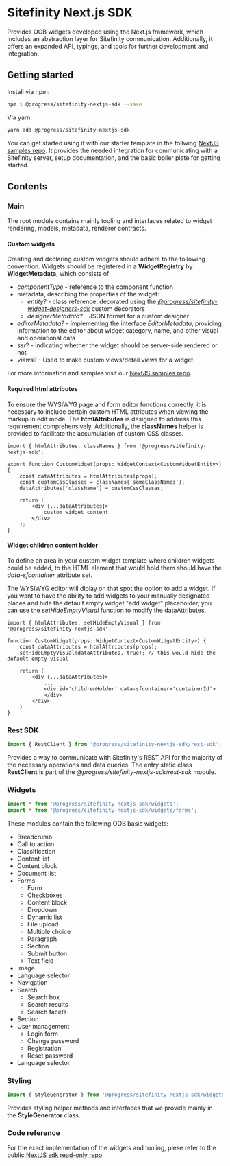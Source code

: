 # Sitefinity Next.js SDK

Provides OOB widgets developed using the Next.js framework, which includes an abstraction layer for Sitefinity communication. Additionally, it offers an expanded API, typings, and tools for further development and integration.

## Getting started

Install via npm:

```bash
npm i @progress/sitefinity-nextjs-sdk --save
```

Via yarn:
```bash
yarn add @progress/sitefinity-nextjs-sdk
```

You can get started using it with our starter template in the follwing [NextJS samples repo](https://github.com/Sitefinity/nextjs-samples). It provides the needed integration for communicating with a Sitefinity server, setup documentation, and the basic boiler plate for getting started.

## Contents

### Main

The root module contains mainly tooling and interfaces related to widget rendering, models, metadata, renderer contracts.

#### Custom widgets

Creating and declaring custom widgets should adhere to the following convention.
Widgets should be registered in a __WidgetRegistry__ by __WidgetMetadata__, which consists of:
- _componentType_ - reference to the component function
- metadata, describing the properties of the widget:
    - _entity_? - class reference, decorated using the [_@progress/sitefinity-widget-designers-sdk_](https://www.npmjs.com/package/@progress/sitefinity-widget-designers-sdk) custom decorators
    - _designerMetadata_? - JSON format for a custom designer
- _editorMetadata_? - implementing the interface _EditorMetadata_, providing information to the editor about widget category, name, and other visual and operational data
- _ssr_? - indicating whether the widget should be server-side rendered or not
- _views_? - Used to make custom views/detail views for a widget.


For more information and samples visit our [NextJS samples repo](https://github.com/Sitefinity/nextjs-samples).

#### Required html attributes

To ensure the WYSIWYG page and form editor functions correctly, it is necessary to include certain custom HTML attributes when viewing the markup in edit mode. The __htmlAttributes__ is designed to address this requirement comprehensively. Additionally, the __classNames__ helper is provided to facilitate the accumulation of custom CSS classes.
```tsx
import { htmlAttributes, classNames } from '@progress/sitefinity-nextjs-sdk';

export function CustomWidget(props: WidgetContext<CustomWidgetEntity>) {
    const dataAttributes = htmlAttributes(props);
    const customCssClasses = classNames('someClassNames');
    dataAttributes['className'] = customCssClasses;

    return (
        <div {...dataAttributes}>
            custom widget content
        </div>
    );
}
```

#### Widget children content holder

To define an area in your custom widget template where children widgets could be added, to the HTML element that would hold them should have the _data-sfcontainer_ attribute set.

The WYSIWYG editor will diplay on that spot the option to add a widget. If you want to have the ability to add widgets to your manually designated places and hide the default empty widget "add widget" placeholder, you can use the _setHideEmptyVisual_ function to modify the dataAttributes.

```tsx
import { htmlAttributes, setHideEmptyVisual } from '@progress/sitefinity-nextjs-sdk';

function CustomWidget(props: WidgetContext<CustomWidgetEntity>) {
    const dataAttributes = htmlAttributes(props);
    setHideEmptyVisual(dataAttributes, true); // this would hide the default empty visual

    return (
        <div {...dataAttributes}>
            ...
            <div id='childrenHolder' data-sfcontainer='containerId'>
            </div>
        </div>
    )
}
```


### Rest SDK
```ts
import { RestClient } from '@progress/sitefinity-nextjs-sdk/rest-sdk';
```

Provides a way to communicate with Sitefinity's REST API for the majority of the necessary operations and data queries. The entry static class __RestClient__ is part of the _@progress/sitefinity-nextjs-sdk/rest-sdk_ module.

### Widgets
```ts
import * from '@progress/sitefinity-nextjs-sdk/widgets';
import * from '@progress/sitefinity-nextjs-sdk/widgets/forms';
```

These modules contain the following OOB basic widgets:

- Breadcrumb
- Call to action
- Classification
- Content list
- Content block
- Document list
- Forms
    - Form
    - Checkboxes
    - Content block
    - Dropdown
    - Dynamic list
    - File upload
    - Multiple choice
    - Paragraph
    - Section
    - Submit button
    - Text field
- Image
- Language selector
- Navigation
- Search
    - Search box
    - Search results
    - Search facets
- Section
- User management
    - Login form
    - Change password
    - Registration
    - Reset password
- Language selector

### Styling
```ts
import { StyleGenerator } from '@progress/sitefinity-nextjs-sdk/widgets/styling';
```

Provides styling helper methods and interfaces that we provide mainly in the __StyleGenerator__ class.

### Code reference

For the exact implementation of the widgets and tooling, plese refer to the public [NextJS sdk read-only repo](https://github.com/Sitefinity/nextjs-sdk)
